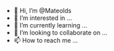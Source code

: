 - 👋 Hi, I’m @Mateolds
- 👀 I’m interested in ...
- 🌱 I’m currently learning ...
- 💞️ I’m looking to collaborate on ...
- 📫 How to reach me ...

<!---
Mateolds/Mateolds is a ✨ special ✨ repository because its `README.md` (this file) appears on your GitHub profile.
You can click the Preview link to take a look at your changes.
--->
